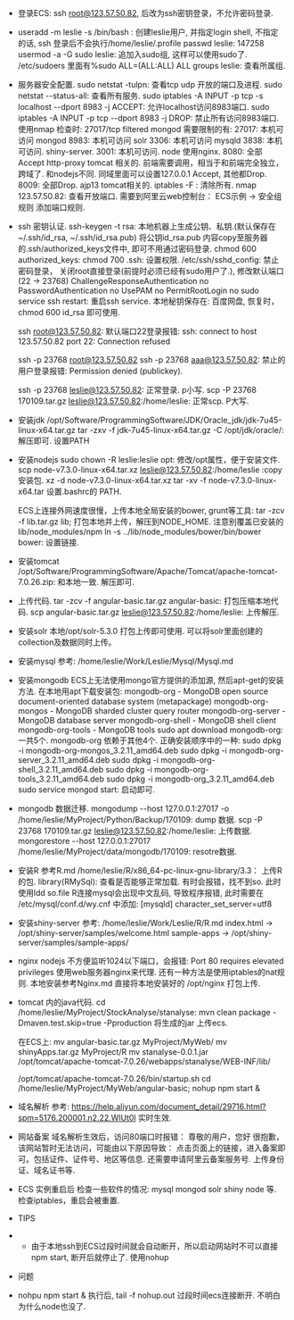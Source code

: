 * 登录ECS: ssh root@123.57.50.82,  后改为ssh密钥登录，不允许密码登录.

* useradd -m leslie -s /bin/bash : 创建leslie用户, 并指定login shell, 不指定的话, ssh 登录后不会执行/home/leslie/.profile
  passwd leslie:   147258
  usermod -a -G sudo leslie:  追加入sudo组, 这样可以使用sudo了.  /etc/sudoers 里面有%sudo   ALL=(ALL:ALL) ALL
  groups leslie: 查看所属组.

* 服务器安全配置.
  sudo netstat -tulpn:  查看tcp udp 开放的端口及进程.
  sudo netstat --status-all: 查看所有服务.
  sudo iptables -A INPUT -p tcp -s localhost --dport 8983 -j ACCEPT: 允许localhost访问8983端口.
  sudo iptables -A INPUT -p tcp --dport 8983 -j DROP: 禁止所有访问8983端口. 使用nmap 检查时: 27017/tcp filtered mongod
  需要限制的有: 
  27017: 本机可访问  mongod
  8983: 本机可访问 solr
  3306: 本机可访问 mysqld 
  3838: 本机可访问. shiny-server. 
  3001: 本机可访问.  node  使用nginx.
  8080: 全部Accept http-proxy tomcat 相关的. 前端需要调用，相当于和前端完全独立，跨域了. 和nodejs不同. 同域里面可以设置127.0.0.1 Accept, 其他都Drop. 
  8009: 全部Drop. ajp13 tomcat相关的.
  iptables -F : 清除所有.
  nmap 123.57.50.82: 查看开放端口.
  需要到阿里云web控制台： ECS示例 -> 安全组规则 添加端口规则.


* ssh 密钥认证.
  ssh-keygen -t rsa:  本地机器上生成公钥、私钥.(默认保存在~/.ssh/id_rsa, ~/.ssh/id_rsa.pub)
  将公钥id_rsa.pub 内容copy至服务器的.ssh/authorized_keys文件中, 即可不用通过密码登录.
  chmod 600 authorized_keys:
  chmod 700 .ssh:   设置权限.
  /etc/ssh/sshd_config: 禁止密码登录， 关闭root直接登录(前提时必须已经有sudo用户了.), 修改默认端口(22 -> 23768)
  ChallengeResponseAuthentication no
  PasswordAuthentication no
  UsePAM no
  PermitRootLogin no
  sudo service ssh restart: 重启ssh service.
  本地秘钥保存在: 百度网盘, 恢复时， chmod 600 id_rsa 即可使用.

  ssh root@123.57.50.82: 默认端口22登录报错:
  ssh: connect to host 123.57.50.82 port 22: Connection refused

  ssh -p 23768 root@123.57.50.82
  ssh -p 23768 aaa@123.57.50.82: 禁止的用户登录报错:
  Permission denied (publickey).

  ssh -p 23768 leslie@123.57.50.82: 正常登录. p小写.
  scp -P 23768 170109.tar.gz  leslie@123.57.50.82:/home/leslie: 正常scp. P大写.

* 安装jdk
  /opt/Software/ProgrammingSoftware/JDK/Oracle_jdk/jdk-7u45-linux-x64.tar.gz
  tar -zxv -f jdk-7u45-linux-x64.tar.gz -C /opt/jdk/oracle/:  解压即可. 设置PATH

* 安装nodejs
  sudo chown -R leslie:leslie opt: 修改/opt属性，便于安装文件.
  scp node-v7.3.0-linux-x64.tar.xz leslie@123.57.50.82:/home/leslie  :copy 安装包.
  xz -d node-v7.3.0-linux-x64.tar.xz
  tar -xv -f node-v7.3.0-linux-x64.tar
  设置.bashrc的 PATH.

  ECS上连接外网速度很慢，上传本地全局安装的bower, grunt等工具:
  tar -zcv -f lib.tar.gz lib;  打包本地并上传，解压到NODE_HOME. 注意别覆盖已安装的lib/node_modules/npm
  ln -s ../lib/node_modules/bower/bin/bower bower: 设置链接.

* 安装tomcat
  /opt/Software/ProgrammingSoftware/Apache/Tomcat/apache-tomcat-7.0.26.zip: 和本地一致.
  解压即可.

* 上传代码.
  tar -zcv -f angular-basic.tar.gz angular-basic:  打包压缩本地代码.
  scp angular-basic.tar.gz leslie@123.57.50.82:/home/leslie: 上传解压.

* 安装solr
  本地/opt/solr-5.3.0 打包上传即可使用. 可以将solr里面创建的collection及数据同时上传。

* 安装mysql
  参考: /home/leslie/Work/Leslie/Mysql/Mysql.md

* 安装mongodb
  ECS上无法使用mongo官方提供的添加源, 然后apt-get的安装方法. 
  在本地用apt下载安装包:
   mongodb-org - MongoDB open source document-oriented database system (metapackage)
   mongodb-org-mongos - MongoDB sharded cluster query router
   mongodb-org-server - MongoDB database server
   mongodb-org-shell - MongoDB shell client
   mongodb-org-tools - MongoDB tools
  sudo apt download mongodb-org: 一共5个. mongodb-org 依赖于其他4个. 
  正确安装顺序中的一种:
  sudo dpkg -i mongodb-org-mongos_3.2.11_amd64.deb
  sudo dpkg -i mongodb-org-server_3.2.11_amd64.deb
  sudo dpkg -i mongodb-org-shell_3.2.11_amd64.deb
  sudo dpkg -i mongodb-org-tools_3.2.11_amd64.deb
  sudo dpkg -i mongodb-org_3.2.11_amd64.deb
  sudo service mongod start: 启动即可.

* mongodb 数据迁移.
  mongodump --host 127.0.0.1:27017 -o /home/leslie/MyProject/Python/Backup/170109: dump 数据.
  scp -P 23768 170109.tar.gz  leslie@123.57.50.82:/home/leslie: 上传数据.
  mongorestore --host 127.0.0.1:27017 /home/leslie/MyProject/data/mongodb/170109: resotre数据.

* 安装R
  参考R.md
  /home/leslie/R/x86_64-pc-linux-gnu-library/3.3：  上传R的包.
  library(RMySql): 查看是否能够正常加载. 有时会报错，找不到so.  此时使用ldd  so.file
  R连接mysql会出现中文乱码, 导致程序报错, 此时需要在 /etc/mysql/conf.d/wy.cnf 中添加: 
    [mysqld]
    character_set_server=utf8


* 安装shiny-server
  参考: /home/leslie/Work/Leslie/R/R.md
   index.html -> /opt/shiny-server/samples/welcome.html
   sample-apps -> /opt/shiny-server/samples/sample-apps/

* nginx
  nodejs 不方便监听1024以下端口，会报错: Port 80 requires elevated privileges
  使用web服务器nginx来代理.  还有一种方法是使用iptables的nat规则.
  本地安装参考Nginx.md
  直接将本地安装好的 /opt/nginx 打包上传.

* tomcat 内的java代码.
  cd /home/leslie/MyProject/StockAnalyse/stanalyse: mvn clean package -Dmaven.test.skip=true -Pproduction  将生成的jar 上传ecs.

  在ECS上:
  mv angular-basic.tar.gz  MyProject/MyWeb/
  mv shinyApps.tar.gz MyProject/R
  mv stanalyse-0.0.1.jar /opt/tomcat/apache-tomcat-7.0.26/webapps/stanalyse/WEB-INF/lib/

  /opt/tomcat/apache-tomcat-7.0.26/bin/startup.sh
  cd /home/leslie/MyProject/MyWeb/angular-basic; nohup npm start &


* 域名解析
  参考: https://help.aliyun.com/document_detail/29716.html?spm=5176.200001.n2.22.WlUt0l
  实时生效.

* 网站备案
  域名解析生效后，访问80端口时报错：
  尊敬的用户，您好
    很抱歉，该网站暂时无法访问，可能由以下原因导致：
  点击页面上的链接，进入备案即可。包括证件、证件号、地区等信息. 还需要申请阿里云备案服务号. 上传身份证、域名证书等.

* ECS 实例重启后
  检查一些软件的情况: mysql mongod solr shiny node 等.
  检查iptables，重启会被重置.

* TIPS
- * 由于本地ssh到ECS过段时间就会自动断开，所以启动网站时不可以直接 npm start, 断开后就停止了.  使用nohup 


* 问题
 - nohpu npm start & 执行后, tail -f nohup.out 过段时间ecs连接断开.  不明白为什么node也没了.
